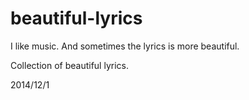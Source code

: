 beautiful-lyrics
================

I like music. And sometimes the lyrics is more beautiful.

Collection of beautiful lyrics.

2014/12/1
